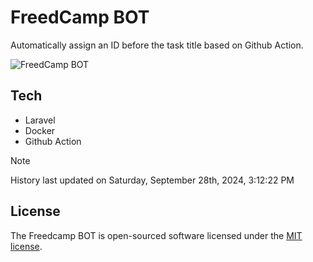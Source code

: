 # FreedCamp BOT

Automatically assign an ID before the task title based on Github Action.

![FreedCamp BOT](https://repository-images.githubusercontent.com/737932867/7d34798b-2680-471c-b089-a78a718d3d6a)

## Tech

- Laravel
- Docker
- Github Action

> [!NOTE]  
> History last updated on Saturday, September 28th, 2024, 3:12:22 PM

## License

The Freedcamp BOT is open-sourced software licensed under the [MIT license](https://opensource.org/licenses/MIT).
